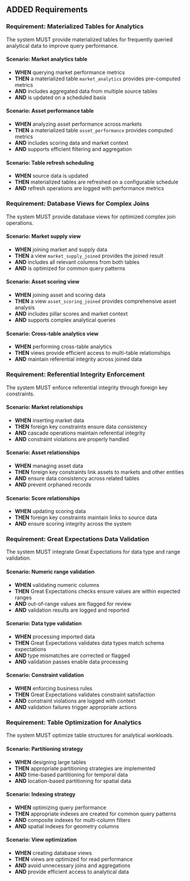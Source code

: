 ## ADDED Requirements
### Requirement: Materialized Tables for Analytics
The system MUST provide materialized tables for frequently queried analytical data to improve query performance.

#### Scenario: Market analytics table
- **WHEN** querying market performance metrics
- **THEN** a materialized table `market_analytics` provides pre-computed metrics
- **AND** includes aggregated data from multiple source tables
- **AND** is updated on a scheduled basis

#### Scenario: Asset performance table
- **WHEN** analyzing asset performance across markets
- **THEN** a materialized table `asset_performance` provides computed metrics
- **AND** includes scoring data and market context
- **AND** supports efficient filtering and aggregation

#### Scenario: Table refresh scheduling
- **WHEN** source data is updated
- **THEN** materialized tables are refreshed on a configurable schedule
- **AND** refresh operations are logged with performance metrics

### Requirement: Database Views for Complex Joins
The system MUST provide database views for optimized complex join operations.

#### Scenario: Market supply view
- **WHEN** joining market and supply data
- **THEN** a view `market_supply_joined` provides the joined result
- **AND** includes all relevant columns from both tables
- **AND** is optimized for common query patterns

#### Scenario: Asset scoring view
- **WHEN** joining asset and scoring data
- **THEN** a view `asset_scoring_joined` provides comprehensive asset analysis
- **AND** includes pillar scores and market context
- **AND** supports complex analytical queries

#### Scenario: Cross-table analytics view
- **WHEN** performing cross-table analytics
- **THEN** views provide efficient access to multi-table relationships
- **AND** maintain referential integrity across joined data

### Requirement: Referential Integrity Enforcement
The system MUST enforce referential integrity through foreign key constraints.

#### Scenario: Market relationships
- **WHEN** inserting market data
- **THEN** foreign key constraints ensure data consistency
- **AND** cascade operations maintain referential integrity
- **AND** constraint violations are properly handled

#### Scenario: Asset relationships
- **WHEN** managing asset data
- **THEN** foreign key constraints link assets to markets and other entities
- **AND** ensure data consistency across related tables
- **AND** prevent orphaned records

#### Scenario: Score relationships
- **WHEN** updating scoring data
- **THEN** foreign key constraints maintain links to source data
- **AND** ensure scoring integrity across the system

### Requirement: Great Expectations Data Validation
The system MUST integrate Great Expectations for data type and range validation.

#### Scenario: Numeric range validation
- **WHEN** validating numeric columns
- **THEN** Great Expectations checks ensure values are within expected ranges
- **AND** out-of-range values are flagged for review
- **AND** validation results are logged and reported

#### Scenario: Data type validation
- **WHEN** processing imported data
- **THEN** Great Expectations validates data types match schema expectations
- **AND** type mismatches are corrected or flagged
- **AND** validation passes enable data processing

#### Scenario: Constraint validation
- **WHEN** enforcing business rules
- **THEN** Great Expectations validates constraint satisfaction
- **AND** constraint violations are logged with context
- **AND** validation failures trigger appropriate actions

### Requirement: Table Optimization for Analytics
The system MUST optimize table structures for analytical workloads.

#### Scenario: Partitioning strategy
- **WHEN** designing large tables
- **THEN** appropriate partitioning strategies are implemented
- **AND** time-based partitioning for temporal data
- **AND** location-based partitioning for spatial data

#### Scenario: Indexing strategy
- **WHEN** optimizing query performance
- **THEN** appropriate indexes are created for common query patterns
- **AND** composite indexes for multi-column filters
- **AND** spatial indexes for geometry columns

#### Scenario: View optimization
- **WHEN** creating database views
- **THEN** views are optimized for read performance
- **AND** avoid unnecessary joins and aggregations
- **AND** provide efficient access to analytical data

